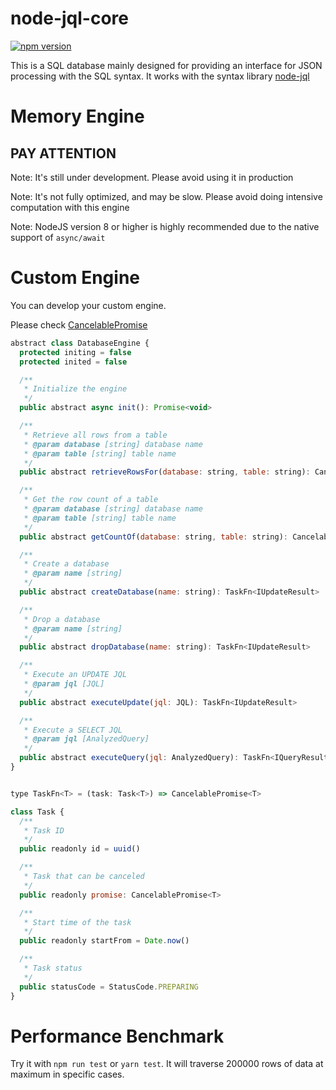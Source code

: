 # node-jql-core

[![npm version](https://badge.fury.io/js/node-jql-core.svg)](https://badge.fury.io/js/node-jql-core)

This is a SQL database mainly designed for providing an interface for JSON processing with the SQL syntax. It works with the syntax library [node-jql](https://github.com/kennysng/node-jql)

# Memory Engine

## PAY ATTENTION

Note: It's still under development. Please avoid using it in production

Note: It's not fully optimized, and may be slow. Please avoid doing intensive computation with this engine

Note: NodeJS version 8 or higher is highly recommended due to the native support of `async/await`

# Custom Engine

You can develop your custom engine.  

Please check [CancelablePromise](https://github.com/kennysng/c-promise)

``` js
abstract class DatabaseEngine {
  protected initing = false
  protected inited = false

  /**
   * Initialize the engine
   */
  public abstract async init(): Promise<void>

  /**
   * Retrieve all rows from a table
   * @param database [string] database name
   * @param table [string] table name
   */
  public abstract retrieveRowsFor(database: string, table: string): CancelablePromise<any[]>

  /**
   * Get the row count of a table
   * @param database [string] database name
   * @param table [string] table name
   */
  public abstract getCountOf(database: string, table: string): CancelablePromise<number>

  /**
   * Create a database
   * @param name [string]
   */
  public abstract createDatabase(name: string): TaskFn<IUpdateResult>

  /**
   * Drop a database
   * @param name [string]
   */
  public abstract dropDatabase(name: string): TaskFn<IUpdateResult>

  /**
   * Execute an UPDATE JQL
   * @param jql [JQL]
   */
  public abstract executeUpdate(jql: JQL): TaskFn<IUpdateResult>

  /**
   * Execute a SELECT JQL
   * @param jql [AnalyzedQuery]
   */
  public abstract executeQuery(jql: AnalyzedQuery): TaskFn<IQueryResult>
}
```

``` js

type TaskFn<T> = (task: Task<T>) => CancelablePromise<T>

class Task {
  /**
   * Task ID
   */
  public readonly id = uuid()

  /**
   * Task that can be canceled
   */
  public readonly promise: CancelablePromise<T>

  /**
   * Start time of the task
   */
  public readonly startFrom = Date.now()

  /**
   * Task status
   */
  public statusCode = StatusCode.PREPARING
}
```

# Performance Benchmark

Try it with `npm run test` or `yarn test`. It will traverse 200000 rows of data at maximum in specific cases. 